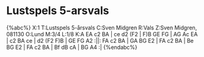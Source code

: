 # Lustspels 5-arsvals

{%abc%}
X:1
T:Lustspels 5-årsvals
C:Sven Midgren
R:Vals
Z:Sven Midgren, 081130
O:Lund
M:3/4
L:1/8
K:A
EA c2 BA | ce d2 (F2 | F)B GE FG | AG Ac EA |
c2 BA ce | d2 (F2  F)B | GE FG A2 :||: FA c2 BA | GA BG E2 |
FA c2 BA | Be BG E2 | FA c2 BA | Bf dB cA | BG A4 :|
{%endabc%}

